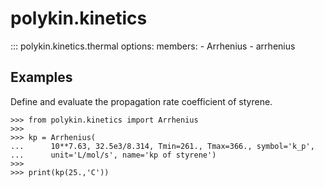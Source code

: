 # polykin.kinetics

::: polykin.kinetics.thermal
    options:
        members:
            - Arrhenius
            - arrhenius

## Examples

Define and evaluate the propagation rate coefficient of styrene.

```pycon exec="on" source="console"
>>> from polykin.kinetics import Arrhenius
>>> 
>>> kp = Arrhenius(
...      10**7.63, 32.5e3/8.314, Tmin=261., Tmax=366., symbol='k_p',
...      unit='L/mol/s', name='kp of styrene')
>>> 
>>> print(kp(25.,'C'))
```
